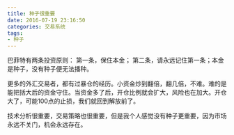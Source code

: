 ```yaml
---
title: 种子很重要
date: 2016-07-19 23:16:50
categories: 交易系统
tags:
- 种子
---
```

巴菲特有两条投资原则： 第一条，保住本金； 第二条，请永远记住第一条；本金是种子，没有种子便无法播种。

更多的外汇交易者，都有过暴仓的经历。小资金炒到翻倍，翻几倍，不难。难的是能把括大后的资金守住。当资金多了后，开仓比例就会扩大，风险也在加大。开仓大了，可能100点的止损，我们就回到解放前了。

技术分析很重要，交易策略也很重要，但是我个人感觉没有种子更重要，因为市场永远不关门，机会永远存在。

